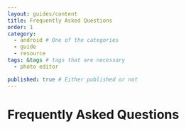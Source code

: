 ```yaml
---
layout: guides/content
title: Frequently Asked Questions
order: 1
category: 
  - android # One of the categories
  - guide
  - resource
tags: &tags # tags that are necessary
  - photo editor 

published: true # Either published or not 
---
```


# Frequently Asked Questions
